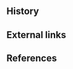 <!-- Don't forget that this is just a template. You are free to add sections, templates, change the structure, and anything else that fits within the guidelines. -->

<!-- Brief introduction -->

## History
<!-- Biography of the player -->

## External links
<!-- External links related to this player -->

## References